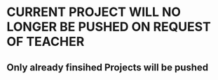 # CURRENT PROJECT WILL NO LONGER BE PUSHED ON REQUEST OF TEACHER

## Only already finsihed Projects will be pushed
